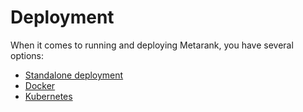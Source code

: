 # Deployment

When it comes to running and deploying Metarank, you have several options:

- [Standalone deployment](standalone.md)
- [Docker](docker.md)
- [Kubernetes](kubernetes.md)